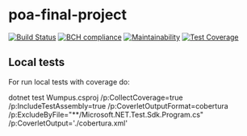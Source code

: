 # poa-final-project

[![Build Status](https://travis-ci.org/eduardoafontana/poa-final-project.svg?branch=main)](https://travis-ci.org/eduardoafontana/poa-final-project)
[![BCH compliance](https://bettercodehub.com/edge/badge/eduardoafontana/poa-final-project?branch=main)](https://bettercodehub.com/)
[![Maintainability](https://api.codeclimate.com/v1/badges/a9aa816f9a6423214057/maintainability)](https://codeclimate.com/github/eduardoafontana/poa-final-project/maintainability)
[![Test Coverage](https://api.codeclimate.com/v1/badges/a9aa816f9a6423214057/test_coverage)](https://codeclimate.com/github/eduardoafontana/poa-final-project/test_coverage)


## Local tests
For run local tests with coverage do:

dotnet test Wumpus.csproj /p:CollectCoverage=true /p:IncludeTestAssembly=true /p:CoverletOutputFormat=cobertura /p:ExcludeByFile=\"**/Microsoft.NET.Test.Sdk.Program.cs\" /p:CoverletOutput='./cobertura.xml'
